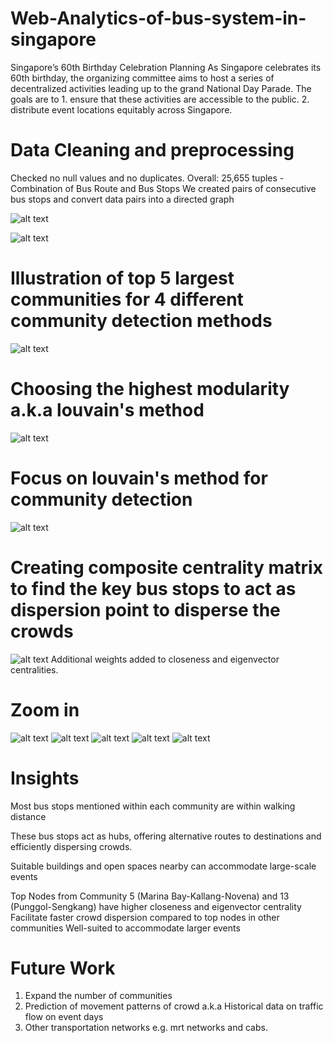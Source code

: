 # Web-Analytics-of-bus-system-in-singapore

Singapore’s 60th Birthday Celebration Planning
As Singapore celebrates its 60th birthday, the organizing committee aims to host a series of decentralized activities leading up to the grand National Day Parade. 
The goals are to 
    1. ensure that these activities are accessible to the public.
    2. distribute event locations equitably across Singapore.


# Data Cleaning and preprocessing
Checked no null values and no duplicates.
Overall: 25,655 tuples - Combination of Bus Route and Bus Stops
We created pairs of consecutive bus stops and convert data pairs into a directed graph


![alt text](image.png)

![alt text](image-1.png) 

# Illustration of top 5 largest communities for 4 different community detection methods
![alt text](image-2.png) 


# Choosing the highest modularity a.k.a louvain's method

![alt text](image-3.png) 

# Focus on louvain's method for community detection
![alt text](image-4.png)


# Creating composite centrality matrix to find the key bus stops to act as dispersion point to disperse the crowds
![alt text](image-5.png) 
Additional weights added to closeness and eigenvector centralities.

# Zoom in 
![alt text](image-6.png) 
![alt text](image-7.png)
![alt text](image-8.png)
![alt text](image-9.png)
![alt text](image-10.png)

# Insights
Most bus stops mentioned within each community are within walking distance

These bus stops act as hubs, offering alternative routes to destinations and efficiently dispersing crowds.

Suitable buildings and open spaces nearby can accommodate large-scale events 

Top Nodes from Community 5 (Marina Bay-Kallang-Novena) and 13 (Punggol-Sengkang) have  higher closeness and eigenvector centrality
Facilitate faster crowd dispersion compared to top nodes in other communities
Well-suited to accommodate larger events


# Future Work
1. Expand the number of communities
2. Prediction of movement patterns of crowd a.k.a Historical data on traffic flow on event days
3. Other transportation networks e.g. mrt networks and cabs.
